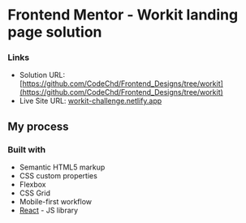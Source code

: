 # Frontend Mentor - Workit landing page solution


### Links

- Solution URL: [https://github.com/CodeChd/Frontend_Designs/tree/workit](https://github.com/CodeChd/Frontend_Designs/tree/workit)
- Live Site URL: [workit-challenge.netlify.app](workit-challenge.netlify.app)

## My process

### Built with

- Semantic HTML5 markup
- CSS custom properties
- Flexbox
- CSS Grid
- Mobile-first workflow
- [React](https://reactjs.org/) - JS library

